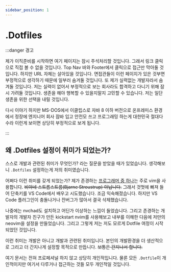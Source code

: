 ```yaml
---
sidebar_position: 1
---
```


# .Dotfiles

:::danger 경고

제가 이직준비를 시작하면 여기 페이지는 잠시 주석처리할 것입니다. 그래서 링크 클릭으로 직접 볼 수 없을 것입니다. Top Nav 바와 Footer에서 클릭으로 접근만 막아둘 것입니다. 하지만 URL 자체는 살아있을 것입니다. 면접관들이 이런 페이지가 있은 것부면 부정적으로 생각하기 때문에 일부러 숨겨둘 것입니다. 또 제가 실력없는 개발자라서 숨겨둘 것입니다. 저는 실력이 없어서 부정적으로 보는 회사라도 합격하고 다니기 위해 잠시 가려둘 것입니다. 생존을 해야 행복할 수 있을지말지 고민할 수 있습니다. 저는 일단 생존을 위한 선택을 내릴 것입니다.

다시 이야기 하지만 MS-DOS에서 이클립스로 자바 8 이하 버전으로 온프레미스 환경에서 정장에 엔지니어 회사 잠바 입고 안전모 쓰고 프로그래밍 하는게 대한민국 절대다수라 이런게 보이면 상당히 부정적으로 보게 됩니다. 

:::

## 왜 .Dotfiles 설정이 취미가 되었는가?

스스로 개발과 관련된 취미가 무엇인가? 라는 질문을 받았을 때가 있었습니다. 생각해보니 `.Dotfiles` 설정하는게 저의 취미였습니다. 

어쩌다 이런 취미를 갖게 되었는가? 제가 존경하는 [프로그래머 중 하나](https://www.youtube.com/@ThePrimeagen)는 주로 vim을 사용합니다. ~~비야네 스트롭스트룹(Bjarne Stroustrup) 아닙니다.~~ 그래서 것멋에 빠져 들어 단축키를 VS Code에서 배우고 시도했습니다. 조금 익숙해졌습니다. 하지만 VS Code 플러그인이 충돌나거나 잔버그가 많아서 결국 삭제했습니다.

나중에는 nvchad도 설치하고 어딘가 이상하는 느낌이 들었습니다. 그리고 존경하는 개발자의 개발자 친구가 만든 kickstart nvim를 사용해보고 내부를 이해한 다음에 저만의 neovim을 설정을 만들었습니다. 그리고 그렇게 저는 저도 모르게 Dotfile 여정이 시작되었던 것입니다.

이런 취미는 개발은 아니고 개발과 관련된 취미입니다. 본인의 개발환경을 더 생산적으로 그리고 더 간지나게 설정할 목적으로 만듭니다. ~~보통은 간지나서 합니다.~~

여기 문서는 전혀 프로페셔널 하지 않고 상당히 개인적입니다. 물론 모든 `.Dotfile`이 개인적이지만 여기서 다루거나 접근하는 것들 모두 개인적일 것입니다. 


